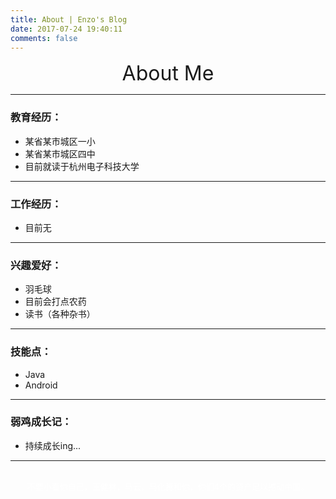 ```yaml
---
title: About | Enzo's Blog
date: 2017-07-24 19:40:11
comments: false
---
```


<center>  <font size="6">About Me</font>  </center>

----------

### 教育经历：<br>
* 某省某市城区一小
* 某省某市城区四中
* 目前就读于杭州电子科技大学


----------

### 工作经历：<br>
* 目前无

---
### 兴趣爱好：<br>
* 羽毛球
* 目前会打点农药
* 读书（各种杂书）

---
### 技能点：<br>
* Java
* Android

---
### 弱鸡成长记：<br>
* 持续成长ing...

---
<br>
<center><font size="2" color="white"> 不要小看你自己，王健林，马云，马化腾和你，你们4个的资产足以撼动中国。 </font></center>
